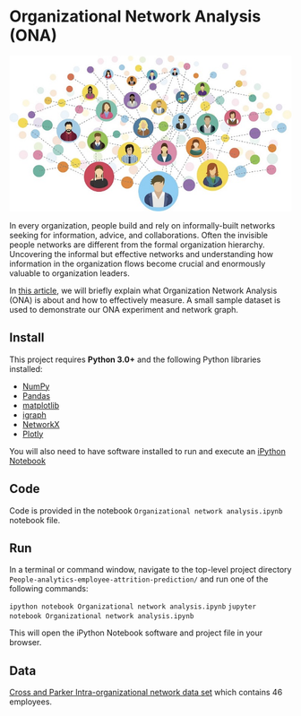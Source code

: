 # Organizational Network Analysis (ONA)
![image](./figure/Organizational_network.jpg)

In every organization, people build and rely on informally-built networks seeking for information, advice, and collaborations. Often the invisible people networks are different from the formal organization hierarchy. Uncovering the informal but effective networks and understanding how information in the organization flows become crucial and enormously valuable to organization leaders.

In [this article](https://ai-journey.com/2019/04/organizational-network-analysis/), we will briefly explain what Organization Network Analysis (ONA) is about and how to effectively measure. A small sample dataset is used to demonstrate our ONA experiment and network graph.

## Install

This project requires **Python 3.0+** and the following Python libraries installed:

- [NumPy](http://www.numpy.org/)
- [Pandas](http://pandas.pydata.org)
- [matplotlib](http://matplotlib.org/)
- [igraph](https://igraph.org/redirect.html/)
- [NetworkX](https://networkx.github.io/)
- [Plotly](https://plot.ly/)

You will also need to have software installed to run and execute an [iPython Notebook](http://ipython.org/notebook.html)

## Code

Code is provided in the notebook `Organizational network analysis.ipynb` notebook file. 

## Run

In a terminal or command window, navigate to the top-level project directory `People-analytics-employee-attrition-prediction/` and run one of the following commands:

```ipython notebook Organizational network analysis.ipynb```
```jupyter notebook Organizational network analysis.ipynb```

This will open the iPython Notebook software and project file in your browser.

## Data
[Cross and Parker Intra-organizational network data set](https://toreopsahl.com/datasets/#Cross_Parker) which contains 46 employees. 

